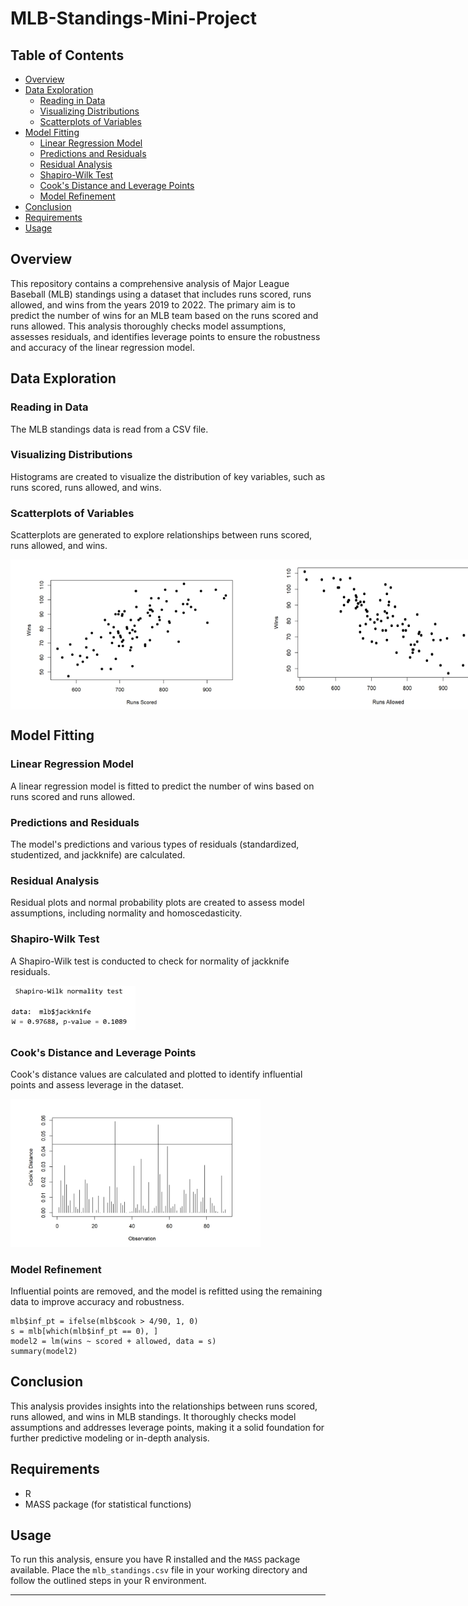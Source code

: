 # MLB-Standings-Mini-Project

## Table of Contents

- [Overview](#overview)
- [Data Exploration](#data-exploration)
  - [Reading in Data](#reading-in-data)
  - [Visualizing Distributions](#visualizing-distributions)
  - [Scatterplots of Variables](#scatterplots-of-variables)
- [Model Fitting](#model-fitting)
  - [Linear Regression Model](#linear-regression-model)
  - [Predictions and Residuals](#predictions-and-residuals)
  - [Residual Analysis](#residual-analysis)
  - [Shapiro-Wilk Test](#shapiro-wilk-test)
  - [Cook's Distance and Leverage Points](#cooks-distance-and-leverage-points)
  - [Model Refinement](#model-refinement)
- [Conclusion](#conclusion)
- [Requirements](#requirements)
- [Usage](#usage)

## Overview

This repository contains a comprehensive analysis of Major League Baseball (MLB) standings using a dataset that includes runs scored, runs allowed, and wins from the years 2019 to 2022. The primary aim is to predict the number of wins for an MLB team based on the runs scored and runs allowed. This analysis thoroughly checks model assumptions, assesses residuals, and identifies leverage points to ensure the robustness and accuracy of the linear regression model.

## Data Exploration

### Reading in Data

The MLB standings data is read from a CSV file.

### Visualizing Distributions

Histograms are created to visualize the distribution of key variables, such as runs scored, runs allowed, and wins.

### Scatterplots of Variables

Scatterplots are generated to explore relationships between runs scored, runs allowed, and wins.

<div style="display: flex; justify-content: space-around;">
    <img src="https://github.com/RoryQo/MLB-Standings-Mini-Project/blob/main/graph2.jpg?raw=true" alt="Graph 2" width="400"/>
    <img src="https://github.com/RoryQo/MLB-Standings-Mini-Project/blob/main/Graph3.jpg?raw=true" alt="Graph 3" width="400"/>
</div>


## Model Fitting

### Linear Regression Model

A linear regression model is fitted to predict the number of wins based on runs scored and runs allowed.

### Predictions and Residuals

The model's predictions and various types of residuals (standardized, studentized, and jackknife) are calculated.

### Residual Analysis

Residual plots and normal probability plots are created to assess model assumptions, including normality and homoscedasticity.

### Shapiro-Wilk Test

A Shapiro-Wilk test is conducted to check for normality of jackknife residuals.

<img src="https://github.com/RoryQo/MLB-Standings-Mini-Project/blob/main/Graph4.jpg?raw=true" alt="Graph 4" width="200"/>

### Cook's Distance and Leverage Points

Cook's distance values are calculated and plotted to identify influential points and assess leverage in the dataset.

<img src="https://github.com/RoryQo/MLB-Standings-Mini-Project/blob/main/Graph1.jpg?raw=true" alt="MLB Standings Analysis" width="400"/>


### Model Refinement

Influential points are removed, and the model is refitted using the remaining data to improve accuracy and robustness.

```{r}
mlb$inf_pt = ifelse(mlb$cook > 4/90, 1, 0)
s = mlb[which(mlb$inf_pt == 0), ]
model2 = lm(wins ~ scored + allowed, data = s)
summary(model2)
```

## Conclusion

This analysis provides insights into the relationships between runs scored, runs allowed, and wins in MLB standings. It thoroughly checks model assumptions and addresses leverage points, making it a solid foundation for further predictive modeling or in-depth analysis.

## Requirements

- R
- MASS package (for statistical functions)

## Usage

To run this analysis, ensure you have R installed and the `MASS` package available. Place the `mlb_standings.csv` file in your working directory and follow the outlined steps in your R environment.

---
